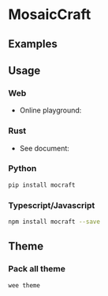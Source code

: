 MosaicCraft
===========



## Examples


## Usage

### Web

- Online playground: 

### Rust

- See document:


### Python

```sh
pip install mocraft
```

### Typescript/Javascript

```sh
npm install mocraft --save
```

## Theme


### Pack all theme

```sh
wee theme
```

